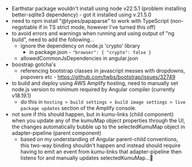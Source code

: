 - Earthstar package wouldn't install using node v22.5.1 (problem installing better-sqlite3 dependency) - got it installed using v.21.5.0
- need to npm install "@types/papaparse" to work with TypeScript (non-negotiable if in TS strict mode, however I've turned this off)
- to avoid errors and warnings when running and using output of "ng build", need to add the following...
    - ignore the dependency on node.js 'crypto' library
        - in package.json - `"browser": { "crypto": false }`
    - allowedCommonJsDependencies in angular.json
- boostrap gotcha's
    - referencing bootstrap classes in javascript messes with dropdowns, popovers etc - https://github.com/twbs/bootstrap/issues/32749
- to build and deploy using AWS Amplify hosting, need to manually set node.js version to minimum required by Angular compiler (currently v18.19.1)
    - do this in `hosting > build settings > build image settings > live package updates` section of the Amplify console.
- not sure if this should happen, but in kumu-links (child component) when you update any of the kumuMap object properties through the UI, the changes automatically bubble up to the selectedKumuMap object in adapter-pipeline (parent component)
    - based on my understanding of Angular parent-child conventions, this two-way binding shouldn't happen and instead should require having to emit an event from kumu-links that adapter-pipeline then listens for and manually updates selectedKumuMap...🤔